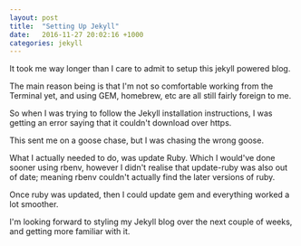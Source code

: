 ```yaml
---
layout: post
title:  "Setting Up Jekyll"
date:   2016-11-27 20:02:16 +1000
categories: jekyll
---
```

It took me way longer than I care to admit to setup this jekyll powered blog.

The main reason being is that I'm not so comfortable working from the Terminal yet, and using GEM, homebrew, etc are all still fairly foreign to me.

So when I was trying to follow the Jekyll installation instructions, I was getting an error saying that it couldn't download over https.

This sent me on a goose chase, but I was chasing the wrong goose.

What I actually needed to do, was update Ruby. Which I would've done sooner using rbenv, however I didn't realise that update-ruby was also out of date; meaning rbenv couldn't actually find the later versions of ruby.

Once ruby was updated, then I could update gem and everything worked a lot smoother.

I'm looking forward to styling my Jekyll blog over the next couple of weeks, and getting more familiar with it.
